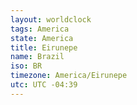 ```yaml
---
layout: worldclock
tags: America
state: America
title: Eirunepe
name: Brazil
iso: BR
timezone: America/Eirunepe
utc: UTC -04:39
---
```


